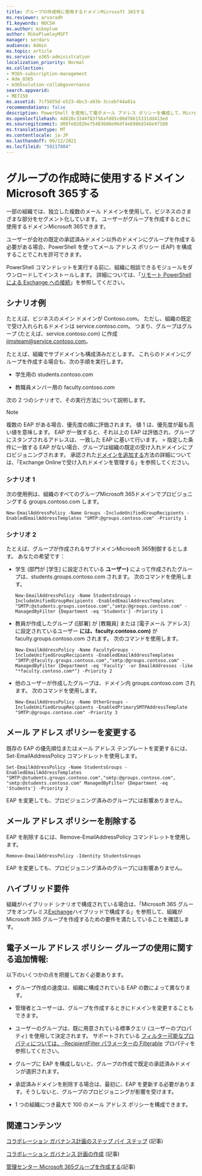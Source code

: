 ```yaml
---
title: グループの作成時に使用するドメインMicrosoft 365する
ms.reviewer: arvaradh
f1.keywords: NOCSH
ms.author: mikeplum
author: MikePlumleyMSFT
manager: serdars
audience: Admin
ms.topic: article
ms.service: o365-administration
localization_priority: Normal
ms.collection:
- M365-subscription-management
- Adm_O365
- m365solution-collabgovernance
search.appverid:
- MET150
ms.assetid: 7cf5655d-e523-4bc3-a93b-3ccebf44a01a
recommendations: false
description: PowerShell を使用して電子メール アドレス ポリシーを構成して、Microsoft 365グループを作成するときに使用するドメインを選択する方法について説明します。
ms.openlocfilehash: 4d620c3344f83f56afd05c00d78615331dd413ed
ms.sourcegitcommit: d08fe0282be75483608e96df4e6986d346e97180
ms.translationtype: MT
ms.contentlocale: ja-JP
ms.lasthandoff: 09/12/2021
ms.locfileid: "59217884"
---
```

# <a name="choose-the-domain-to-use-when-creating-microsoft-365-groups"></a>グループの作成時に使用するドメインMicrosoft 365する

一部の組織では、独立した複数のメール ドメインを使用して、ビジネスのさまざまな部分をセグメント化しています。 ユーザーがグループを作成するときに使用するドメインMicrosoft 365できます。
  
ユーザーが会社の既定の承認済みドメイン以外のドメインにグループを作成する必要がある場合、PowerShell を使ってメール アドレス ポリシー (EAP) を構成することでこれを許可できます。

PowerShell コマンドレットを実行する前に、組織に相談できるモジュールをダウンロードしてインストールします。 詳細については、「[リモート PowerShell による Exchange への接続](/powershell/exchange/connect-to-exchange-online-powershell)」を参照してください。

## <a name="example-scenarios"></a>シナリオ例

たとえば、ビジネスのメイン ドメインが Contoso.com。 ただし、組織の既定で受け入れられるドメインは service.contoso.com。 つまり、グループはグループ (たとえば、service.contoso.com) に作成 jimsteam@service.contoso.com。
  
たとえば、組織でサブドメインも構成済みだとします。 これらのドメインにグループを作成する場合も、次の手順を実行します。
  
- 学生用の students.contoso.com
    
- 教職員メンバー用の faculty.contoso.com
    
次の 2 つのシナリオで、その実行方法について説明します。

> [!NOTE]
> 複数の EAP がある場合、優先度の順に評価されます。 値 1 は、優先度が最も高い値を意味します。 EAP が一致すると、それ以上の EAP は評価され、グループにスタンプされるアドレスは、一致した EAP に基いて行います。 > 指定した条件に一致する EAP がない場合、グループは組織の既定の受け入れドメインにプロビジョニングされます。 承認された[ドメインを追加する](/exchange/mail-flow-best-practices/manage-accepted-domains/manage-accepted-domains)方法の詳細については、「Exchange Onlineで受け入れドメインを管理する」を参照してください。
  
### <a name="scenario-1"></a>シナリオ 1

次の使用例は、組織のすべてのグループMicrosoft 365ドメインでプロビジョニングする groups.contoso.com します。
  
```
New-EmailAddressPolicy -Name Groups -IncludeUnifiedGroupRecipients -EnabledEmailAddressTemplates "SMTP:@groups.contoso.com" -Priority 1
```

### <a name="scenario-2"></a>シナリオ 2

たとえば、グループが作成されるサブドメインMicrosoft 365制御するとします。 あなたの希望です：
  
- 学生 (部門が [学生] に設定されている **ユーザー)** によって作成されたグループは、students.groups.contoso.com されます。 次のコマンドを使用します。
    
  ```
  New-EmailAddressPolicy -Name StudentsGroups -IncludeUnifiedGroupRecipients -EnabledEmailAddressTemplates "SMTP:@students.groups.contoso.com","smtp:@groups.contoso.com" -ManagedByFilter {Department -eq 'Students'} -Priority 1
  ```

- 教員が作成したグループ ([部署] が [教職員] または [電子メール アドレス] に設定されているユーザー **には、faculty.contoso.com)** が faculty.groups.contoso.com されます。 次のコマンドを使用します。
    
  ```
  New-EmailAddressPolicy -Name FacultyGroups -IncludeUnifiedGroupRecipients -EnabledEmailAddressTemplates "SMTP:@faculty.groups.contoso.com","smtp:@groups.contoso.com" -ManagedByFilter {Department -eq 'Faculty' -or EmailAddresses -like "*faculty.contoso.com*"} -Priority 2
  ```

- 他のユーザーが作成したグループは、ドメイン内 groups.contoso.com されます。 次のコマンドを使用します。
    
  ```
  New-EmailAddressPolicy -Name OtherGroups -IncludeUnifiedGroupRecipients -EnabledPrimarySMTPAddressTemplate "SMTP:@groups.contoso.com" -Priority 3
  ```

## <a name="change-email-address-policies"></a>メール アドレス ポリシーを変更する

既存の EAP の優先順位またはメール アドレス テンプレートを変更するには、Set-EmailAddressPolicy コマンドレットを使用します。
  
```
Set-EmailAddressPolicy -Name StudentsGroups -EnabledEmailAddressTemplates "SMTP:@students.groups.contoso.com","smtp:@groups.contoso.com", "smtp:@students.contoso.com" ManagedByFilter {Department -eq 'Students'} -Priority 2

```

EAP を変更しても、プロビジョニング済みのグループには影響ありません。
  
## <a name="delete-email-address-policies"></a>メール アドレス ポリシーを削除する

EAP を削除するには、Remove-EmailAddressPolicy コマンドレットを使用します。
  
```
Remove-EmailAddressPolicy -Identity StudentsGroups
```

EAP を変更しても、プロビジョニング済みのグループには影響ありません。
  
## <a name="hybrid-requirements"></a>ハイブリッド要件

組織がハイブリッド シナリオで構成されている場合は、「Microsoft 365 グループをオンプレミス[Exchange](/exchange/hybrid-deployment/set-up-microsoft-365-groups)ハイブリッドで構成する」を参照して、組織が Microsoft 365 グループを作成するための要件を満たしていることを確認します。 
  
## <a name="additional-info-about-using-email-address-policies-groups"></a>電子メール アドレス ポリシー グループの使用に関する追加情報:

以下のいくつかの点を把握しておく必要あります。
  
- グループ作成の速度は、組織に構成されている EAP の数によって異なります。
    
- 管理者とユーザーは、グループを作成するときにドメインを変更することもできます。
    
- ユーザーのグループは、既に用意されている標準クエリ (ユーザーのプロパティ) を使用して決定されます。 サポートされている [フィルター可能なプロパティについては、-RecipientFilter パラメーターの Filterable](/powershell/exchange/recipientfilter-properties) プロパティを参照してください。 
    
- グループに EAP を構成しないと、グループの作成で既定の承認済みドメインが選択されます。
    
- 承認済みドメインを削除する場合は、最初に、EAP を更新する必要があります。そうしないと、グループのプロビジョニングが影響を受けます。
    
- 1 つの組織につき最大で 100 のメール アドレス ポリシーを構成できます。
    
## <a name="related-content"></a>関連コンテンツ

[コラボレーション ガバナンス計画のステップ バイ ステップ](collaboration-governance-overview.md#collaboration-governance-planning-step-by-step) (記事)

[コラボレーション ガバナンス 計画の作成](collaboration-governance-first.md) (記事)

[管理センター Microsoft 365グループを作成する](../admin/create-groups/create-groups.md)(記事)